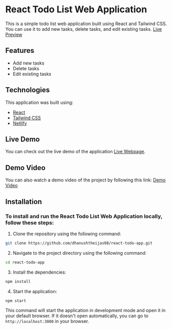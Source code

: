 # React Todo List Web Application

This is a simple todo list web application built using React and Tailwind CSS. You can use it to add new tasks, delete tasks, and edit existing tasks. [Live Preview](https://react-todo-list-dt.netlify.app/)

## Features

- Add new tasks
- Delete tasks
- Edit existing tasks

## Technologies

This application was built using:

- [React](https://reactjs.org/)
- [Tailwind CSS](https://tailwindcss.com/)
- [Netlify](https://www.netlify.com/)

## Live Demo

You can check out the live demo of the application [Live Webpage](https://react-todo-list-dt.netlify.app/).

## Demo Video

You can also watch a demo video of the project by following this link: [Demo Video](https://www.linkedin.com/posts/dhanush-theijas_webdevelopment-javascript-css-activity-7053691085197352960-LF7G?utm_source=share&utm_medium=member_desktop)

## Installation

### To install and run the React Todo List Web Application locally, follow these steps:

1. Clone the repository using the following command:

```bash
git clone https://github.com/dhanushtheijas08/react-todo-app.git
```

2. Navigate to the project directory using the following command:

```bash
cd react-todo-app
```

3. Install the dependencies:

```bash
npm install
```

4. Start the application:

```bash
npm start
```

This command will start the application in development mode and open it in your default browser. If it doesn't open automatically, you can go to `http://localhost:3000` in your browser.
